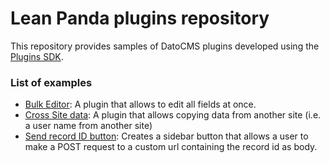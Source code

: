 # Lean Panda plugins repository

This repository provides samples of DatoCMS plugins developed using the [Plugins SDK](http://www.datocms.com/docs/plugins/sdk-reference/).

### List of examples

* [Bulk Editor](https://gitlab.cantierecreativo.net/cantiere/datocms-plugins/tree/master/bulk-editor): A plugin that allows to edit all fields at once.
* [Cross Site data](https://gitlab.cantierecreativo.net/cantiere/datocms-plugins/tree/master/cross-site-data): A plugin that allows copying data from another site (i.e. a user name from another site)
* [Send record ID button](https://gitlab.cantierecreativo.net/cantiere/datocms-plugins/tree/master/cross-site-data): Creates a sidebar button that allows a user to make a POST request to a custom url containing the record id as body.
